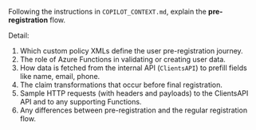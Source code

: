 Following the instructions in `COPILOT_CONTEXT.md`, explain the **pre-registration** flow.

Detail:
1. Which custom policy XMLs define the user pre-registration journey.
2. The role of Azure Functions in validating or creating user data.
3. How data is fetched from the internal API (`ClientsAPI`) to prefill fields like name, email, phone.
4. The claim transformations that occur before final registration.
5. Sample HTTP requests (with headers and payloads) to the ClientsAPI API and to any supporting Functions.
6. Any differences between pre-registration and the regular registration flow.
